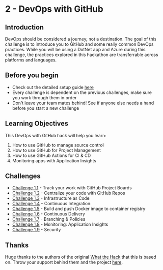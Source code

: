 # 2 - DevOps with GitHub

## Introduction

DevOps should be considered a journey, not a destination. The goal of this challenge is to introduce you to GitHub and some really common DevOps practices. While you will be using a DotNet app and Azure during this challenge, the practices explored in this hackathon are transferrable across platforms and languages.

## Before you begin

* Check out the detailed setup guide [here](../../Setup/readme.md)
* Every challenge is dependent on the previous challenges, make sure you work through them in order
* Don't leave your team mates behind! See if anyone else needs a hand before you start a new challenge


## Learning Objectives

This DevOps with GitHub hack will help you learn:

1. How to use GitHub to manage source control
1. How to use GitHub for Project Management
1. How to use GitHub Actions for CI & CD
1. Monitoring apps with Application Insights

## Challenges
 - [Challenge 1.1](../2%20-%20DevOps%20with%20GitHub/Challenges/1.1/readme.md) - Track your work with GitHub Project Boards
 - [Challenge 1.2](../2%20-%20DevOps%20with%20GitHub/Challenges/1.2/readme.md) - Centralize your code with GitHub Repos
 - [Challenge 1.3](../2%20-%20DevOps%20with%20GitHub/Challenges/1.3/readme.md) - Infrastructure as Code
 - [Challenge 1.4](../2%20-%20DevOps%20with%20GitHub/Challenges/1.4/readme.md) - Continuous Integration
 - [Challenge 1.5](../2%20-%20DevOps%20with%20GitHub/Challenges/1.5/readme.md) - Build and push Docker image to container registry
 - [Challenge 1.6](../2%20-%20DevOps%20with%20GitHub/Challenges/1.6/readme.md) - Continuous Delivery
 - [Challenge 1.7](../2%20-%20DevOps%20with%20GitHub/Challenges/1.7/readme.md) - Branching & Policies
 - [Challenge 1.8](../2%20-%20DevOps%20with%20GitHub/Challenges/1.8/readme.md) - Monitoring: Application Insights
 - [Challenge 1.9](../2%20-%20DevOps%20with%20GitHub/Challenges/1.9/readme.md) - Security


## Thanks

Huge thanks to the authors of the original [What the Hack](https://github.com/microsoft/WhatTheHack) that this is based on. Throw your support behind them and the project [here](https://github.com/microsoft/WhatTheHack/blob/master/031-DevOpsWithGitHub/readme.md).